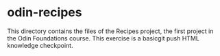# odin-recipes
This directory contains the files of the Recipes project, the first project in the Odin Foundations course.
This exercise is a basicgit push HTML knowledge checkpoint.